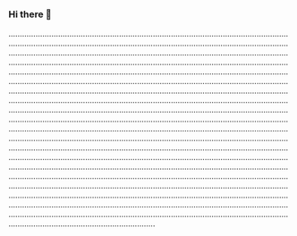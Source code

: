 ### Hi there 👋

.................................................................................................................................................................................................................................................................................................................................................................................................................................................................................................................................................................................................................................................................................................................................................................................................................................................................................................................................................................................................................................................................................................................................................................................................................................................................................................................................................................................................................................................................................................................................................................................................................................................................................................................................................................................................................................................................................................................................................................................................................................................................................................................................................................................................................................................................................................................................................................................................................................................................................................................................................................................................................................................